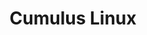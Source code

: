 ---
title: Cumulus Linux
layout: pdf
product: Cumulus Linux
version: "4.1"
type: pdf
bookhidden: true
draft: true
---